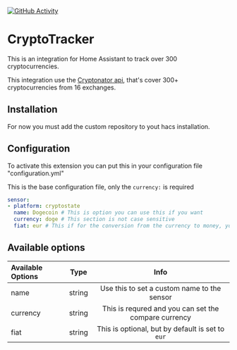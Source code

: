 [![GitHub Activity](https://img.shields.io/github/commit-activity/y/PepegaBruh/CryptoTrakcer?style=for-the-badge)](https://github.com/PepegaBruh/CryptoTrakcer/commits/main)
# CryptoTracker

This is an integration for Home Assistant to track over 300 cryptocurrencies.

This integration use the [Cryptonator api](https://www.cryptonator.com/api), that's cover 300+ cryptocurrencies from 16 exchanges.

## Installation

For now you must add the custom repository to yout hacs installation.
## Configuration

To activate this extension you can put this in your configuration file "configuration.yml"

This is the base configuration file, only the `currency:` is required
```yaml
sensor:
- platform: cryptostate
  name: Dogecoin # This is option you can use this if you want
  currency: doge # This section is not case sensitive
  fiat: eur # This if for the conversion from the currency to money, you can also insert an other crypto
```
## Available options

Available Options | Type | Info
:-----------------|:----:|:-----:
name              |string | Use this to set a custom name to the sensor
currency          |string  | This is requred and you can set the compare currency
fiat              |string | This is optional, but by default is set to `eur`